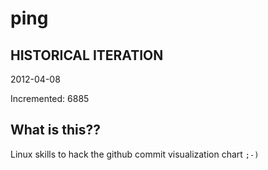 # ping

## HISTORICAL ITERATION
2012-04-08

Incremented: 6885

## What is this?? 
Linux skills to hack the github commit visualization chart `;-)`

